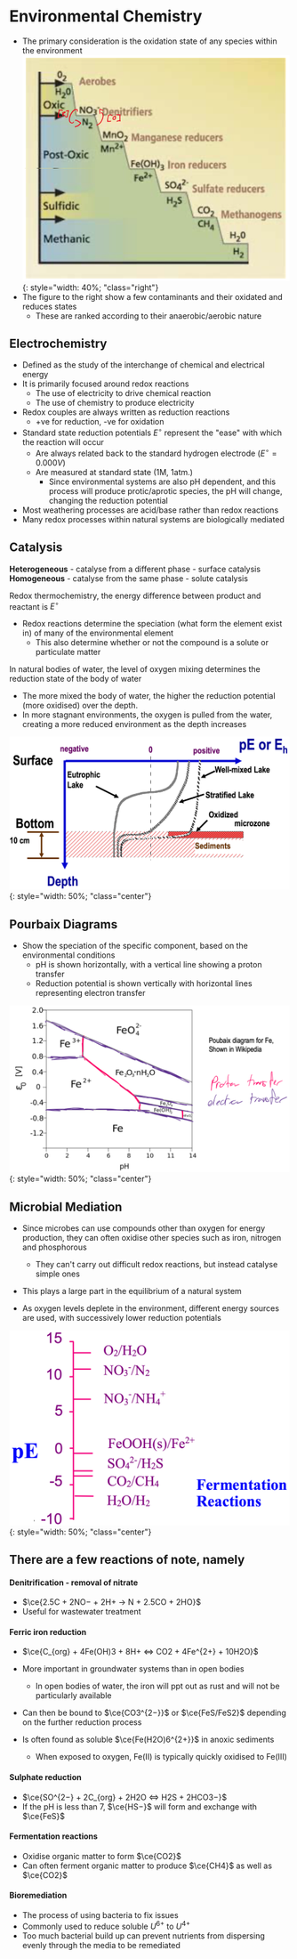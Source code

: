 # Environmental Chemistry

* The primary consideration is the oxidation state of any species within the environment ![!image](6.1.png){: style="width: 40%; "class="right"}
* The figure to the right show a few contaminants and their oxidated and reduces states
  * These are ranked according to their anaerobic/aerobic nature

## Electrochemistry

* Defined as the study of the interchange of chemical and electrical energy
* It is primarily focused around redox reactions
  * The use of electricity to drive chemical reaction
  * The use of chemistry to produce electricity
* Redox couples are always written as reduction reactions
  * +ve for reduction, -ve for oxidation
* Standard state reduction potentials $E^\circ$  represent the "ease" with which the reaction will occur
  * Are always related back to the standard hydrogen electrode ($E^\circ=0.000V$)
  * Are measured at standard state (1M, 1atm.)
    * Since environmental systems are also pH dependent, and this process will produce protic/aprotic species, the pH will change, changing the reduction potential
* Most weathering processes are acid/base rather than redox reactions
* Many redox processes within natural systems are biologically mediated


## Catalysis

**Heterogeneous** - catalyse from a different phase - surface catalysis
**Homogeneous** - catalyse from the same phase - solute catalysis

Redox thermochemistry, the energy difference between product and reactant is $E^\circ$

* Redox reactions determine the speciation (what form the element exist in) of many of the environmental element
  * This also determine whether or not the compound is a solute or particulate matter

In natural bodies of water, the level of oxygen mixing determines the reduction state of the body of water

* The more mixed the body of water, the higher the reduction potential (more oxidised) over the depth.
* In more stagnant environments, the oxygen is pulled from the water, creating a more reduced environment as the depth increases

![!image](6.2.png){: style="width: 50%; "class="center"}

## Pourbaix Diagrams

* Show the speciation of the specific component, based on the environmental conditions
  * pH is shown horizontally, with a vertical line showing a proton transfer
  * Reduction potential is shown vertically with horizontal lines representing electron transfer

![!image](6.3.png){: style="width: 50%; "class="center"}

## Microbial Mediation

* Since microbes can use compounds other than oxygen for energy production, they can often oxidise other species such as iron, nitrogen and phosphorous
  
  * They can't carry out difficult redox reactions, but instead catalyse simple ones
* This plays a large part in the equilibrium of a natural system
* As oxygen levels deplete in the environment, different energy sources are used, with successively lower reduction potentials

![!image](6.4.png){: style="width: 50%; "class="center"}

## There are a few reactions of note, namely

#### Denitrification - removal of nitrate

  * $\ce{2.5C + 2NO−  + 2H+ -> N + 2.5CO + 2HO}$ 
  * Useful for wastewater treatment
		

#### Ferric iron reduction

* $\ce{C_{org} + 4Fe(OH)3 + 8H+ <=> CO2  + 4Fe^{2+} + 10H2O}$
* More important in groundwater systems than in open bodies
  
  * In open bodies of water, the iron will ppt out as rust and will not be particularly available
* Can then be bound to $\ce{CO3^{2−}}$  or $\ce{FeS/FeS2}$ depending on the further reduction process
* Is often found as soluble $\ce{Fe(H2O)6^{2+}}$  in anoxic sediments
  * When exposed to oxygen, Fe(II) is typically quickly oxidised to Fe(III)

#### Sulphate reduction

* $\ce{SO^{2−} + 2C_{org} + 2H2O <=> H2S + 2HCO3−}$ 
* If the pH is less than 7, $\ce{HS−}$  will form and exchange with $\ce{FeS}$

#### Fermentation reactions

* Oxidise organic matter to form $\ce{CO2}$
* Can often ferment organic matter to produce $\ce{CH4}$  as well as $\ce{CO2}$

#### Bioremediation

* The process of using bacteria to fix issues
* Commonly used to reduce soluble $U^{6+}$  to $U^{4+}$
* Too much bacterial build up can prevent nutrients from dispersing evenly through the media to be remediated
